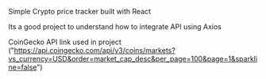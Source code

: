 Simple Crypto price tracker built with React

Its a good project to understand how to integrate API using Axios

CoinGecko API link used in project
("https://api.coingecko.com/api/v3/coins/markets?vs_currency=USD&order=market_cap_desc&per_page=100&page=1&sparkline=false")
